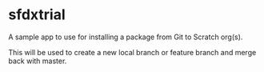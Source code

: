 # sfdxtrial

A sample app to use for installing a package from Git to Scratch org(s). 

This will be used to create a new local branch or feature branch and merge back with master.
